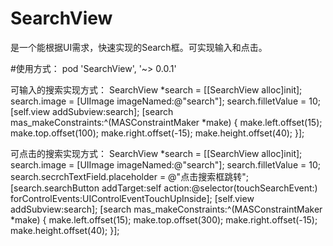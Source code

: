 # SearchView
是一个能根据UI需求，快速实现的Search框。可实现输入和点击。

#使用方式：
pod 'SearchView', '~> 0.0.1'

可输入的搜索实现方式：
    SearchView *search = [[SearchView alloc]init];
    search.image = [UIImage imageNamed:@"search"];
    search.filletValue = 10;
    [self.view addSubview:search];
    [search mas_makeConstraints:^(MASConstraintMaker *make) {
        make.left.offset(15);
        make.top.offset(100);
        make.right.offset(-15);
        make.height.offset(40);
    }];




可点击的搜索实现方式：
  SearchView *search = [[SearchView alloc]init];
  search.image = [UIImage imageNamed:@"search"];
  search.filletValue = 10;
  search.secrchTextField.placeholder = @"点击搜索框跳转";
  [search.searchButton addTarget:self action:@selector(touchSearchEvent:) forControlEvents:UIControlEventTouchUpInside];
  [self.view addSubview:search];
  [search mas_makeConstraints:^(MASConstraintMaker *make) {
        make.left.offset(15);
        make.top.offset(300);
        make.right.offset(-15);
        make.height.offset(40);
    }];
